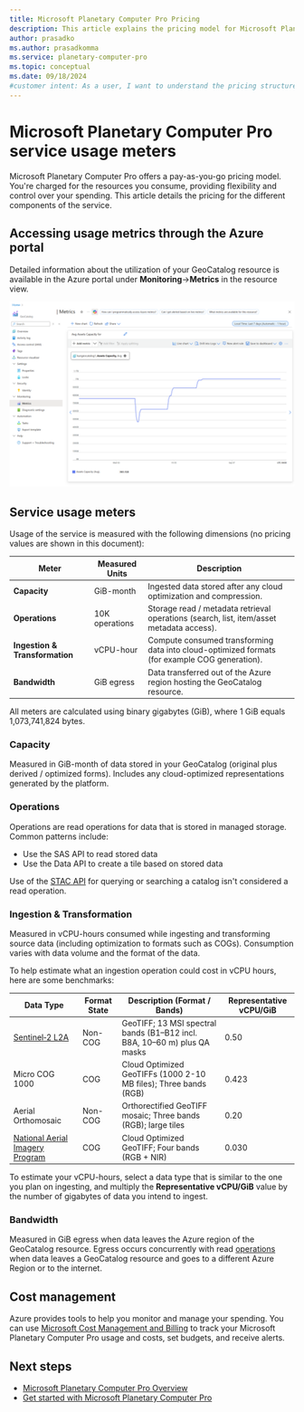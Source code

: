 ```yaml
---
title: Microsoft Planetary Computer Pro Pricing
description: This article explains the pricing model for Microsoft Planetary Computer Pro.
author: prasadko
ms.author: prasadkomma
ms.service: planetary-computer-pro
ms.topic: conceptual
ms.date: 09/18/2024
#customer intent: As a user, I want to understand the pricing structure for Microsoft Planetary Computer Pro so I can estimate costs.
---
```


# Microsoft Planetary Computer Pro service usage meters

Microsoft Planetary Computer Pro offers a pay-as-you-go pricing model. You're charged for the resources you consume, providing flexibility and control over your spending. This article details the pricing for the different components of the service.

## Accessing usage metrics through the Azure portal

Detailed information about the utilization of your GeoCatalog resource is available in the Azure portal under **Monitoring**->**Metrics** in the resource view. 

[![Screenshot how to access the service usage meters in the Azure portal.](./media/service-usage-metrics.png) ](./media/service-usage-metrics.png#lightbox) 

## Service usage meters

Usage of the service is measured with the following dimensions (no pricing values are shown in this document):

| Meter                       | Measured Units            | Description                                                                                                |
|----------------------------|---------------------------|------------------------------------------------------------------------------------------------------------|
| **Capacity**               | GiB-month                  | Ingested data stored after any cloud optimization and compression.                                         |
| **Operations**             | 10K operations            | Storage read / metadata retrieval operations (search, list, item/asset metadata access).                   |
| **Ingestion & Transformation** | vCPU-hour                 | Compute consumed transforming data into cloud-optimized formats (for example COG generation).              |
| **Bandwidth**              | GiB egress                 | Data transferred out of the Azure region hosting the GeoCatalog resource.                                  |

All meters are calculated using binary gigabytes (GiB), where 1 GiB equals 1,073,741,824 bytes. 

### Capacity

Measured in GiB-month of data stored in your GeoCatalog (original plus derived / optimized forms). Includes any cloud-optimized representations generated by the platform.

### Operations

Operations are read operations for data that is stored in managed storage. Common patterns include:
* Use the SAS API to read stored data
* Use the Data API to create a tile based on stored data

Use of the [STAC API](./stac-overview.md) for querying or searching a catalog isn't considered a read operation. 


### Ingestion & Transformation

Measured in vCPU-hours consumed while ingesting and transforming source data (including optimization to formats such as COGs). Consumption varies with data volume and the format of the data. 

To help estimate what an ingestion operation could cost in vCPU hours, here are some benchmarks:
 
| Data Type | Format State | Description (Format / Bands) | Representative vCPU/GiB |
|-----------|--------------|------------------------------|--------------------------|
| [Sentinel‑2 L2A](./data-visualization-samples.md#sentinel-2-l2a-collection-configuration) | Non-COG | GeoTIFF; 13 MSI spectral bands (B1–B12 incl. B8A, 10–60 m) plus QA masks | 0.50 |
| Micro COG 1000 | COG | Cloud Optimized GeoTIFFs (1000 2-10 MB files); Three bands (RGB) | 0.423 |
| Aerial Orthomosaic | Non-COG | Orthorectified GeoTIFF mosaic; Three bands (RGB); large tiles | 0.20 |
| [National Aerial Imagery Program](./data-visualization-samples.md#the-national-agriculture-imagery-program-collection-configuration) | COG | Cloud Optimized GeoTIFF; Four bands (RGB + NIR) | 0.030 |

To estimate your vCPU-hours, select a data type that is similar to the one you plan on ingesting, and multiply the  **Representative vCPU/GiB**  value by the number of gigabytes of data you intend to ingest. 

### Bandwidth

Measured in GiB egress when data leaves the Azure region of the GeoCatalog resource. Egress occurs concurrently with read [operations](#operations) when data leaves a GeoCatalog resource and goes to a different Azure Region or to the internet. 

## Cost management

Azure provides tools to help you monitor and manage your spending. You can use [Microsoft Cost Management and Billing](/azure/cost-management-billing/cost-management-billing-overview) to track your Microsoft Planetary Computer Pro usage and costs, set budgets, and receive alerts.

## Next steps

- [Microsoft Planetary Computer Pro Overview](./microsoft-planetary-computer-pro-overview.md)
- [Get started with Microsoft Planetary Computer Pro](./get-started-planetary-computer.md)
